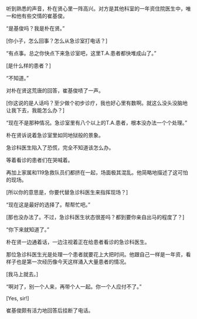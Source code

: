 听到熟悉的声音，朴在贤心里一阵高兴。对方是其他科室的一年资住院医生中，唯一和他有些交情的崔基俊。

“是基俊吗？我是朴在贤。”

[你小子，怎么回事？怎么从急诊室打电话？]

“有点事。总之你快点下来急诊室吧，这里T.A.患者都快堆成山了。”

[是什么样的患者？]

“不知道。”

对朴在贤这荒唐的回答，崔基俊啧了一声。

[你这说的是人话吗？至少做个初步诊疗，我也好心里有数啊。就这么没头没脑地让我下去，我能怎么办？]

“现在不是那种情况。急诊室里有八个以上的T.A.患者，根本没办法一个个处理。”

朴在贤诉说着急诊室里如同地狱般的景象。

急诊科医生陷入了恐慌，完全不知道该怎么办。

等着看诊的患者们在哭喊着。

再加上家属和119急救队员们都挤在一起，场面极其混乱。他简略地描述了这可怕的现场。

[所以你的意思是，你要代替急诊科医生来指挥现场？]

“现在这是最好的选择了。帮帮忙吧。”

[那也没办法了。不过，急诊科医生状态很差吗？都到要你亲自出马的程度了？]

“你下来就知道了。”

朴在贤一边通着话，一边注视着正在给患者看诊的急诊科医生。

那位急诊科医生光是处理一个患者就要花上大把时间。他跟自己一样是一年资，看样子也是第一次经历像今天这样涌入大量患者的情况。

[我马上就去。]

“啊对了，别一个人来，再带个人一起。你一个人应付不了。”

[Yes, sir!]

崔基俊颇有活力地回答后挂断了电话。